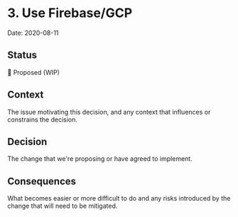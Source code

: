 # 3. Use Firebase/GCP

Date: 2020-08-11

## Status

🤔 Proposed (WIP)

## Context

The issue motivating this decision, and any context that influences or constrains the decision.

## Decision

The change that we're proposing or have agreed to implement.

## Consequences

What becomes easier or more difficult to do and any risks introduced by the change that will need to be mitigated.
